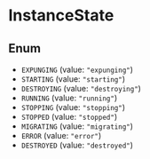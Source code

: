 # InstanceState

## Enum

* `EXPUNGING` (value: `"expunging"`)
* `STARTING` (value: `"starting"`)
* `DESTROYING` (value: `"destroying"`)
* `RUNNING` (value: `"running"`)
* `STOPPING` (value: `"stopping"`)
* `STOPPED` (value: `"stopped"`)
* `MIGRATING` (value: `"migrating"`)
* `ERROR` (value: `"error"`)
* `DESTROYED` (value: `"destroyed"`)
